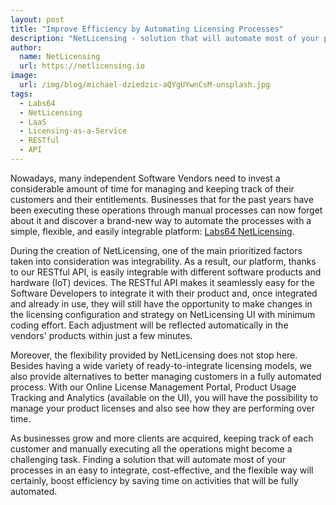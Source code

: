 ```yaml
---
layout: post
title: "Improve Efficiency by Automating Licensing Processes"
description: "NetLicensing - solution that will automate most of your processes in an easy to integrate, cost-effective, and flexible way will certainly boost efficiency"
author:
  name: NetLicensing
  url: https://netlicensing.io
image:
  url: /img/blog/michael-dziedzic-aQYgUYwnCsM-unsplash.jpg
tags:
  - Labs64
  - NetLicensing
  - LaaS
  - Licensing-as-a-Service
  - RESTful
  - API
---
```


Nowadays, many independent Software Vendors need to invest a considerable amount of time for managing and keeping track of their customers and their entitlements. Businesses that for the past years have been executing these operations through manual processes can now forget about it and discover a brand-new way to automate the processes with a simple, flexible, and easily integrable platform: [Labs64 NetLicensing](https://netlicensing.io).

During the creation of NetLicensing, one of the main prioritized factors taken into consideration was integrability. As a result, our platform, thanks to our RESTful API, is easily integrable with different software products and hardware (IoT) devices. The RESTful API makes it seamlessly easy for the Software Developers to integrate it with their product and, once integrated and already in use, they will still have the opportunity to make changes in the licensing configuration and strategy on NetLicensing UI with minimum coding effort. Each adjustment will be reflected automatically in the vendors' products within just a few minutes.

Moreover, the flexibility provided by NetLicensing does not stop here. Besides having a wide variety of ready-to-integrate licensing models, we also provide alternatives to better managing customers in a fully automated process. With our Online License Management Portal, Product Usage Tracking and Analytics (available on the UI), you will have the possibility to manage your product licenses and also see how they are performing over time.

As businesses grow and more clients are acquired, keeping track of each customer and manually executing all the operations might become a challenging task. Finding a solution that will automate most of your processes in an easy to integrate, cost-effective, and the flexible way will certainly, boost efficiency by saving time on activities that will be fully automated.
